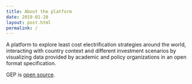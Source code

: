 ```yaml
---
title: About the platform
date: 2019-01-20
layout: post.html
permalink: /
---
```


A platform to explore least cost electrification strategies around the world, interacting with country context and different investment scenarios by visualizing data provided by academic and policy organizations in an open format specification.

GEP is [open source](https://en.wikipedia.org/wiki/Open-source_software). 
